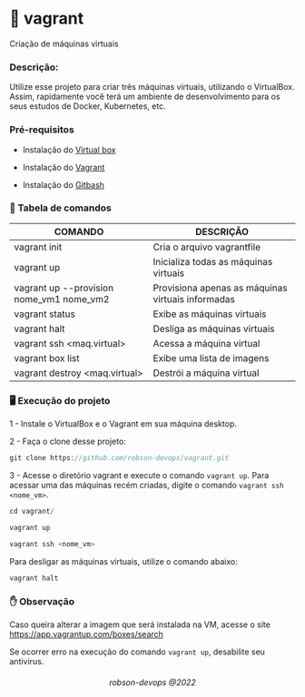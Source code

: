 # 📜 vagrant
Criação de máquinas virtuais

### Descrição: 
Utilize esse projeto para criar três máquinas virtuais, utilizando o VirtualBox. Assim, rapidamente você terá um ambiente de desenvolvimento para os seus estudos de Docker, Kubernetes, etc. 

### Pré-requisitos 
 - Instalação do [Virtual box](https://www.virtualbox.org/)
 - Instalação do [Vagrant](https://www.vagrantup.com/)

 - Instalação do [Gitbash](https://git-scm.com/downloads)


### 📘 Tabela de comandos 

|COMANDO| DESCRIÇÃO
|------|------
|vagrant init             | Cria o arquivo vagrantfile
|vagrant up               | Inicializa todas as máquinas virtuais
|vagrant up --provision nome_vm1 nome_vm2 | Provisiona apenas as máquinas virtuais informadas
|vagrant status           | Exibe as máquinas virtuais
|vagrant halt             | Desliga as máquinas virtuais
|vagrant ssh <maq.virtual>| Acessa a máquina virtual
|vagrant box list         | Exibe uma lista de imagens
|vagrant destroy <maq.virtual>| Destrói a máquina virtual

### 🖥️ Execução do projeto
1 - Instale o VirtualBox e o Vagrant em sua máquina desktop.

2 - Faça o clone desse projeto:
```c
git clone https://github.com/robson-devops/vagrant.git

``` 
3 - Acesse o diretório vagrant e execute o comando ``vagrant up``. 
Para acessar uma das máquinas recém criadas, digite o comando ``vagrant ssh <nome_vm>``.

```c
cd vagrant/

vagrant up

vagrant ssh <nome_vm>
```

Para desligar as máquinas virtuais, utilize o comando abaixo: 
```
vagrant halt
```
### ✋ Observação 
Caso queira alterar a imagem que será instalada na VM, acesse o site https://app.vagrantup.com/boxes/search 

Se ocorrer erro na execução do comando ``vagrant up``, desabilite seu antivirus.


<center><h6>robson-devops @2022<h6></center>